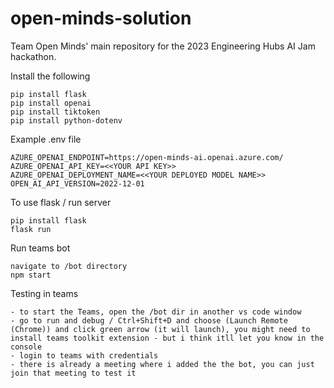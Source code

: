 # open-minds-solution
Team Open Minds' main repository for the 2023 Engineering Hubs AI Jam hackathon.

Install the following 
```
pip install flask
pip install openai
pip install tiktoken
pip install python-dotenv
```

Example .env file
```
AZURE_OPENAI_ENDPOINT=https://open-minds-ai.openai.azure.com/
AZURE_OPENAI_API_KEY=<<YOUR API KEY>>
AZURE_OPENAI_DEPLOYMENT_NAME=<<YOUR DEPLOYED MODEL NAME>>
OPEN_AI_API_VERSION=2022-12-01

```

To use flask / run server
```
pip install flask
flask run
```

Run teams bot 

```
navigate to /bot directory
npm start
```

Testing in teams
```
- to start the Teams, open the /bot dir in another vs code window
- go to run and debug / Ctrl+Shift+D and choose (Launch Remote (Chrome)) and click green arrow (it will launch), you might need to install teams toolkit extension - but i think itll let you know in the console 
- login to teams with credentials
- there is already a meeting where i added the the bot, you can just join that meeting to test it
```
